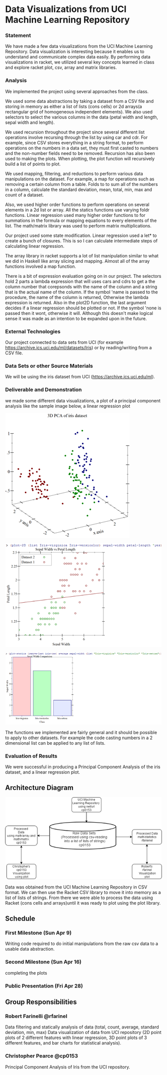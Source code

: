 # Data Visualizations from UCI Machine Learning Repository

### Statement
We have made a few data visualizations from the UCI Machine Learning Repository. Data visualization is interesting
because it enables us to understand and communicate complex data easily. By performing data visualizations in racket, we
utilized several key concepts learned in class and explore racket plot, csv, array and matrix 
libraries.

### Analysis

We implemented the project using several approaches from the class.

We used some data abstractions by taking a dataset from a CSV file and storing in memory as either a list of lists 
(cons cells) or 2d arrays(a rectangular grid of homogeneous independent elements). We also used selectors to select the 
various columns in the data (petal width and length, sepal width and length).

We used recursion throughout the project since several different list operations involve recursing through the 
list by using car and cdr. For example, since CSV stores everything in a string format, to perform operations on the 
numbers in a data set, they must first casted to numbers and the non-number fields need to be removed. Recursion has 
also been used to making the plots. When plotting, the plot function will recursively build a list of points to plot.

We used mapping, filtering, and reductions to perform various data manipulations on the dataset. For example, a map for 
operations such as removing a certain column from a table. Folds to to sum all of the numbers in a column, calculate the 
standard deviation, mean, total, min, max and count of a dataset. 

Also, we used higher order functions to perform operations on several elements in a 2d list or array. All the statics 
functions use varying foldr functions. Linear regression used many higher order functions to for summations in the 
formula or mapping equations to every elements of the list. The math/matrix library was used to perform matrix 
multiplications.

Our project used some state modification. Linear regression used a let* to create a bunch of closures. This
is so I can calculate intermediate steps of calculating linear regression. 

The array library in racket supports a lot of list manipulation similar to what we did in Haskell like 
array slicing and mapping. Almost all of the array functions involved a map function.

There is a bit of expression evaluation going on in our project. The selectors hold 2 parts a lambda expression that 
will uses cars and cdrs to get a the column number that corepsonds with the name of the column and a string that is the 
actual name of the column. If the symbol 'name is passed to the procedure, the name of the column is returned, 
Otherwise the lambda expression is returned. Also in the plot2D function, the last argument decides if a linear 
regression should be plotted or not. If the symbol 'none is passed then it wont, otherwise it will. Although this 
doesn't make logical sense it was made as an intention to be expanded upon in the future.



### External Technologies

Our project connected to data sets from UCI (for example https://archive.ics.uci.edu/ml/datasets/Iris) or by
reading/writing from a CSV file.

### Data Sets or other Source Materials

We will be using the iris dataset from UCI (https://archive.ics.uci.edu/ml).

### Deliverable and Demonstration

we made some different data visualizations, a plot of a principal component analysis like the sample image 
below, a linear regression plot 

![pca image](/pca.png?raw=true "pca image")

![2d_with_linreg](/2d-polt-with-linear-reg.png?raw=true "2d_with_linreg")

![statics_analysis](/statics-analysis.png?raw=true "statics_analysis")

The functions we implemented are fairly general and it should be possible to apply to other datasets. 
For example the code casting numbers in a 2 dimensional list can be applied to any list of lists. 

### Evaluation of Results
We were successful in producing a Principal Component Analysis of the iris dataset, and a linear
regression plot. 

## Architecture Diagram

![OPL_FP_image](/OPL_FP.png?raw=true "OPLFP image")

Data was obtained from the UCI Machine Learning Repository in CSV format. We can then use the Racket CSV library to
move it into memory as a list of lists of strings. From there we were able to  process the data using Racket 
(cons cells and arrays)until it was ready to plot using the plot library.

## Schedule


### First Milestone (Sun Apr 9)

Writing code required to do initial manipulations from the raw csv data to a usable data abstraction.

### Second Milestone (Sun Apr 16)
completing the plots

### Public Presentation (Fri Apr 28)

## Group Responsibilities

### Robert Farinelli @rfarinel
Data filtering and statically analysis of data (total, count, average, standard deviation, min, max)
Data visualization of data from UCI repository (2D point plots of 2 different features with linear regression, 
3D point plots of 3 different features, and bar charts for statistical analysis).

### Christopher Pearce @cp0153
Principal Component Analysis of Iris from the UCI repository.
